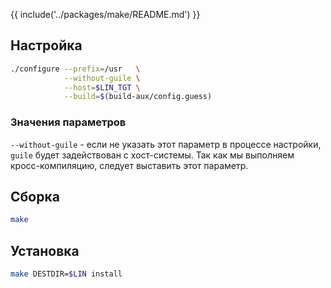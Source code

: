 {{ include('../packages/make/README.md') }}

## Настройка

```bash
./configure --prefix=/usr   \
            --without-guile \
            --host=$LIN_TGT \
            --build=$(build-aux/config.guess)
```

### Значения параметров

`--without-guile` - если не указать этот параметр в процессе настройки, `guile` будет задействован с хост-системы. Так как мы выполняем кросс-компиляцию, следует выставить этот параметр.

## Сборка

```bash
make
```

## Установка

```bash
make DESTDIR=$LIN install
```
